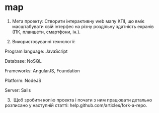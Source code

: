# map

1. Мета проекту:
Створити інтерактивну web мапу КПІ, що вміє масштабувати свій інтерфес на різну роздільну здатність екранів (ПК, планшети, смартфони, ін.).


2. Використовуванні технології:

Program language:
JavaScript

Database:
NoSQL

Frameworks:
AngularJS,
Foundation

Platform:
NodeJS

Server:
Sails

  3.  Щоб зробити копію проекта і почати з ним працювати детально розписано у наступній статті: help.github.com/articles/fork-a-repo.

